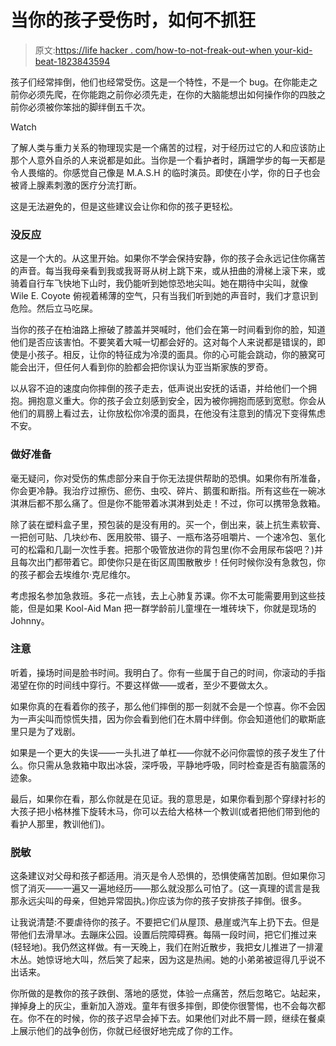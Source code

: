 # 当你的孩子受伤时，如何不抓狂

> 原文:[https://life hacker . com/how-to-not-freak-out-when your-kid-beat-1823843594](https://lifehacker.com/how-to-not-freak-out-when-your-kid-gets-hurt-1823843594)

孩子们经常摔倒，他们也经常受伤。这是一个特性，不是一个 bug。在你能走之前你必须先爬，在你能跑之前你必须先走，在你的大脑能想出如何操作你的四肢之前你必须被你笨拙的脚绊倒五千次。

Watch

了解人类与重力关系的物理现实是一个痛苦的过程，对于经历过它的人和应该防止那个人意外自杀的人来说都是如此。当你是一个看护者时，蹒跚学步的每一天都是令人畏缩的。你感觉自己像是 M.A.S.H 的临时演员。即使在小学，你的日子也会被肾上腺素刺激的医疗分流打断。

这是无法避免的，但是这些建议会让你和你的孩子更轻松。

### **没反应**

这是一个大的。从这里开始。如果你不学会保持安静，你的孩子会永远记住你痛苦的声音。每当我母亲看到我或我哥哥从树上跳下来，或从扭曲的滑梯上滚下来，或骑着自行车飞快地下山时，我仍能听到她惊恐地尖叫。她在期待中尖叫，就像 Wile E. Coyote 俯视着稀薄的空气，只有当我们听到她的声音时，我们才意识到危险。然后立马吃屎。

当你的孩子在柏油路上擦破了膝盖并哭喊时，他们会在第一时间看到你的脸，知道他们是否应该害怕。不要笑着大喊一切都会好的。这对每个人来说都是错误的，即使是小孩子。相反，让你的特征成为冷漠的面具。你的心可能会跳动，你的腋窝可能会出汗，但任何人看到你的脸都会把你误认为亚当斯家族的罗奇。

以从容不迫的速度向你摔倒的孩子走去，低声说出安抚的话语，并给他们一个拥抱。拥抱意义重大。你的孩子会立刻感到安全，因为被你拥抱而感到宽慰。你会从他们的肩膀上看过去，让你放松你冷漠的面具，在他没有注意到的情况下变得焦虑不安。

### **做好准备**

毫无疑问，你对受伤的焦虑部分来自于你无法提供帮助的恐惧。如果你有所准备，你会更冷静。我治疗过擦伤、瘀伤、虫咬、碎片、鹅蛋和断指。所有这些在一碗冰淇淋后都不那么痛了。但是你不能带着冰淇淋到处走！不过，你可以携带急救箱。

除了装在塑料盒子里，预包装的是没有用的。买一个，倒出来，装上抗生素软膏、一把创可贴、几块纱布、医用胶带、镊子、一瓶布洛芬咀嚼片、一个速冷包、氢化可的松霜和几副一次性手套。把那个吸管放进你的背包里(你不会用尿布袋吧？)并且每次出门都带着它。即使你只是在街区周围散散步！任何时候你没有急救包，你的孩子都会去埃维尔·克尼维尔。

考虑报名参加急救班。多花一点钱，去上心肺复苏课。你不太可能需要用到这些技能，但是如果 Kool-Aid Man 把一群学龄前儿童埋在一堆砖块下，你就是现场的 Johnny。

### **注意**

听着，操场时间是脸书时间。我明白了。你有一些属于自己的时间，你滚动的手指渴望在你的时间线中穿行。不要这样做——或者，至少不要做太久。

如果你真的在看着你的孩子，那么他们摔倒的那一刻就不会是一个惊喜。你不会因为一声尖叫而惊慌失措，因为你会看到他们在木屑中绊倒。你会知道他们的歇斯底里只是为了戏剧。

如果是一个更大的失误——一头扎进了单杠——你就不必问你震惊的孩子发生了什么。你只需从急救箱中取出冰袋，深呼吸，平静地呼吸，同时检查是否有脑震荡的迹象。

最后，如果你在看，那么你就是在见证。我的意思是，如果你看到那个穿绿衬衫的大孩子把小格林推下旋转木马，你可以去给大格林一个教训(或者把他们带到他的看护人那里，教训他们)。

### **脱敏**

这条建议对父母和孩子都适用。消灭是令人恐惧的，恐惧使痛苦加剧。但如果你习惯了消灭——一遍又一遍地经历——那么就没那么可怕了。(这一真理的谎言是我那永远尖叫的母亲，但她异常固执。)你应该为你的孩子安排孩子摔倒。很多。

让我说清楚:不要虐待你的孩子。不要把它们从屋顶、悬崖或汽车上扔下去。但是带他们去滑旱冰。去蹦床公园。设置后院障碍赛。每隔一段时间，把它们推过来(轻轻地)。我仍然这样做。有一天晚上，我们在附近散步，我把女儿推进了一排灌木丛。她惊讶地大叫，然后笑了起来，因为这是热闹。她的小弟弟被逗得几乎说不出话来。

你所做的是教你的孩子跌倒、落地的感觉，体验一点痛苦，然后忽略它。站起来，掸掉身上的灰尘，重新加入游戏。童年有很多摔倒，即使你很警惕，也不会每次都在。你不在的时候，你的孩子迟早会掉下去。如果他们对此不屑一顾，继续在餐桌上展示他们的战争创伤，你就已经很好地完成了你的工作。
